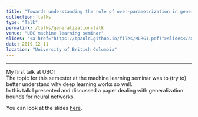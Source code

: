 ```yaml
---
title: "Towards understanding the role of over-parametrization in generalization of neural networks."
collection: talks
type: "Talk"
permalink: /talks/generalization-talk
venue: "UBC machine learning seminar"
slides: '<a href="https://bpauld.github.io/files/MLRG1.pdf)">slides</a>'
date: 2019-12-11
location: "University of British Columbia"
---
```


---

My first talk at UBC!\
The topic for this semester at the machine learning seminar was to (try to) better understand why deep learning works so well.\
In this talk I presented and discussed a paper dealing with generalization bounds for neural networks.

You can look at the slides [here](https://bpauld.github.io/files/MLRG1.pdf).
